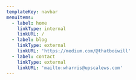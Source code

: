 ```yaml
---
templateKey: navbar
menuItems:
  - label: home
    linkType: internal
    linkURL: /
  - label: blog
    linkType: external
    linkURL: 'https://medium.com/@thatboiwill'
  - label: contact
    linkType: external
    linkURL: 'mailto:wharris@upscalews.com'
---
```


